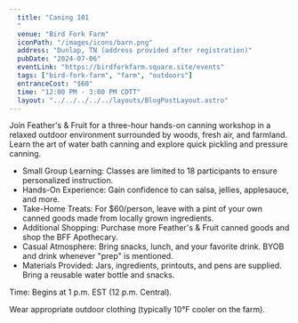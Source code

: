 ```yaml
---
  title: "Caning 101
  "
  venue: "Bird Fork Farm"
  iconPath: "/images/icons/barn.png"
  address: "Dunlap, TN (address provided after registration)"
  pubDate: "2024-07-06"
  eventLink: "https://birdforkfarm.square.site/events"
  tags: ["bird-fork-farm", "farm", "outdoors"]
  entranceCost: "$60"
  time: "12:00 PM - 3:00 PM CDTT"
  layout: "../../../../../layouts/BlogPostLayout.astro"
---
```


Join Feather's & Fruit for a three-hour hands-on canning workshop in a relaxed outdoor environment surrounded by woods, fresh air, and farmland. Learn the art of water bath canning and explore quick pickling and pressure canning.


- Small Group Learning: Classes are limited to 18 participants to ensure personalized instruction.
- Hands-On Experience: Gain confidence to can salsa, jellies, applesauce, and more.
- Take-Home Treats: For $60/person, leave with a pint of your own canned goods made from locally grown ingredients.
- Additional Shopping: Purchase more Feather's & Fruit canned goods and shop the BFF Apothecary.
- Casual Atmosphere: Bring snacks, lunch, and your favorite drink. BYOB and drink whenever "prep" is mentioned.
- Materials Provided: Jars, ingredients, printouts, and pens are supplied. Bring a reusable water bottle and snacks.

Time: Begins at 1 p.m. EST (12 p.m. Central).

Wear appropriate outdoor clothing (typically 10°F cooler on the farm).
